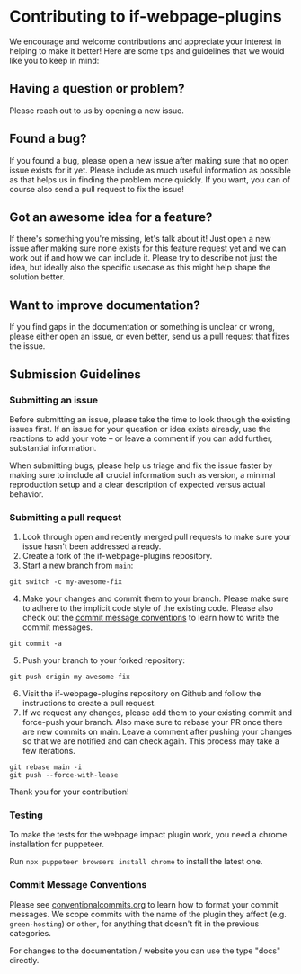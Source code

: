 # Contributing to if-webpage-plugins

We encourage and welcome contributions and appreciate your interest in helping to make it better! Here are some tips and guidelines
that we would like you to keep in mind:

## Having a question or problem?

Please reach out to us by opening a new issue.

## Found a bug?

If you found a bug, please open a new issue after making sure that no open issue exists for it yet. Please include as much
useful information as possible as that helps us in finding the problem more quickly. If you want, you can of course also
send a pull request to fix the issue!

## Got an awesome idea for a feature?

If there's something you're missing, let's talk about it! Just open a new issue after making sure none exists for this
feature request yet and we can work out if and how we can include it. Please try to describe not just the idea, but ideally
also the specific usecase as this might help shape the solution better.

## Want to improve documentation?

If you find gaps in the documentation or something is unclear or wrong, please either open an issue, or even better,
send us a pull request that fixes the issue.

## Submission Guidelines

### Submitting an issue

Before submitting an issue, please take the time to look through the existing issues first. If an issue for your question
or idea exists already, use the reactions to add your vote – or leave a comment if you can add further, substantial information.

When submitting bugs, please help us triage and fix the issue faster by making sure to include all crucial information such as
version, a minimal reproduction setup and a clear description of expected versus actual behavior.

### Submitting a pull request

1. Look through open and recently merged pull requests to make sure your issue hasn't been addressed already.
2. Create a fork of the if-webpage-plugins repository.
3. Start a new branch from `main`:

```shell
git switch -c my-awesome-fix
```

4. Make your changes and commit them to your branch. Please make sure to adhere to the implicit code style of the existing code.
   Please also check out the [commit message conventions](#commitmsg) to learn how to write the commit messages.

```shell
git commit -a
```

5. Push your branch to your forked repository:

```shell
git push origin my-awesome-fix
```

6. Visit the if-webpage-plugins repository on Github and follow the instructions to create a pull request.
7. If we request any changes, please add them to your existing commit and force-push your branch. Also make sure to rebase
your PR once there are new commits on main. Leave a comment after pushing your changes so that we are notified and can check again. This process may take a few iterations.

```shell
git rebase main -i
git push --force-with-lease
```

Thank you for your contribution!

### Testing

To make the tests for the webpage impact plugin work, you need a chrome installation for puppeteer.

Run `npx puppeteer browsers install chrome` to install the latest one.

### <a name="commitmsg"></a> Commit Message Conventions

Please see [conventionalcommits.org][conventionalcommits] to learn how to format your commit messages. We scope commits with the name of the plugin they affect (e.g. `green-hosting`) or `other`, for anything that doesn't fit in the previous categories.

For changes to the documentation / website you can use the type "docs" directly.

[conventionalcommits]: https://www.conventionalcommits.org
